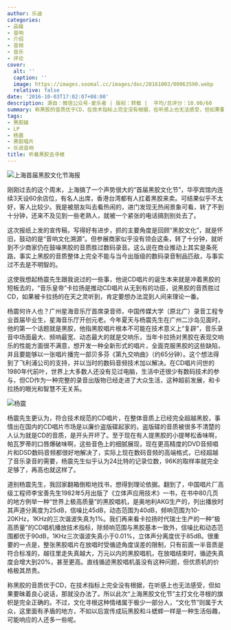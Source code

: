 ```yaml
---
author: 乐迪
categories:
- 品碟
- 音响
- 介绍
- 音频
- 音乐
- 评论
cover:
  alt: ''
  caption: ''
  image: https://images.soomal.cc/images/doc/20161003/00063590.webp
  relative: false
date: '2016-10-03T17:02:07+08:00'
description: 源自：微信公众号-爱乐者 | 版权：转载 |  平均/总评分：10.00/60
summary: 称黑胶的音质优于CD，在技术指标上完全没有根据，在听感上也无法感受，但如果要昧着良心说话，那就没办法了。所以此次“上海黑胶文化节”主打文化寻根的旗帜是完全正确的。不过，文化寻根这种情绪属于极少一部分人，“文化节”则属于大众，这里面有矛盾的地方
tags:
- 黑胶碟
- LP
- 杨震
- 黑胶唱片
- 乐说音响
title: 听着黑胶去寻根
---
```


![上海首届黑胶文化节海报](https://images.soomal.cc/images/doc/20161003/00063589_01.webp)





刚刚过去的这个周末，上海搞了一个声势很大的“首届黑胶文化节”，华亭宾馆内连续3天设60余店位，有名人出席，香港台湾都有人扛着黑胶来卖。可结果似乎不太好，客人比较少。我是被朋友叫去看热闹的，进门发现无热闹景象可看，转了不到十分钟，还来不及见到一些老熟人，就被一个紧张的电话搞到别处去了。

这次报纸上发的宣传稿，写得好有进步，抓的主要角度是回顾“黑胶文化”，就是怀旧，鼓动的是“音响文化溯源”。但参展商家似乎没有领会这条，转了十分钟，就听到不少商家仍在鼓噪黑胶的音质胜过数码录音。这么说在商业推动上其实是条死路，事实上黑胶的音质整体上完全不能与当今出版级的数码录音制品匹敌，与事实过不去是不明智的。

这使我想起杨震先生跟我说过的一些事，他说CD唱片的诞生本来就是冲着黑胶的短板去的，“音乐皇帝”卡拉扬是推动CD唱片从无到有的功臣，说黑胶的音质胜过CD，如果被卡拉扬的在天之灵听到，肯定要想办法混到人间来理论一番。

杨震何许人也？广州星海音乐厅首席录音师，中国传媒大学（原北广）录音工程专业首届毕业生，星海音乐厅开创元老。今年夏天与杨震先生在广州二沙岛见面时，他的第一个话题就是黑胶，他指黑胶唱片根本不可能在技术意义上“复辟”，音乐录音中场面最大、频响最宽、动态最大的就是交响乐，当年卡拉扬对黑胶在表现交响乐的性能方面很不满意，想开发一种全新形式的唱片，全面克服黑胶的这些缺陷，并且要能够以一张唱片播完一部贝多芬《第九交响曲》（约65分钟）。这个想法得到了飞利浦公司的支持，并以当时的数码音频技术加以解决。在CD唱片问世的1980年代前叶，世界上大多数人还没有见过电脑，生活中还很少有数码技术的参与，但CD作为一种完整的录音出版物已经走进了大众生活，这种超前发展，和卡拉扬的眼光和智慧不无关系。

![杨震](https://images.soomal.cc/images/doc/20161003/00063588_01.webp)





杨震先生更认为，符合技术规范的CD唱片，在整体音质上已经完全超越黑胶，事情出在国内的CD唱片市场是以廉价盗版碟起家的，盗版碟的音质被很多不清楚的人认为就是CD的音质，是开头开坏了。至于现在有人提黑胶的小提琴松香味啊，帕瓦罗蒂的口唇爆破味啊，这些音色上的细腻展现，现在更高精度的DVD音频唱片和DSD数码音频都很好地解决了，实际上现在数码音频的高端格式，已经超越了音乐录音的需要，杨震先生似乎认为24比特的记录位数，96K的取样率就完全足够了，再高也就这样了。

道别杨震先生，我回家翻箱倒柜地找书，想得到理论依据。翻到了，中国唱片厂高级工程师李宝善先生1982年5月出版了《立体声应用技术》一书，在书中80几页的地方例举一种“世界上极高质量”的黑胶唱机，是奥地利AKG生产的，列出播放时其声道分离度为25dB，信噪比45dB，动态范围为40dB，频响范围为10-20KHz，1KHz的三次谐波失真为1%。我们再来看卡拉扬时代瑞士生产的一种“极高质量”的CD唱机播放技术指标，除频响范围与黑胶基本一致外，信噪比和动态范围都优于90dB，1KHz三次谐波失真小于0.01%，立体声分离度优于85dB。很重要的一点是，整张黑胶唱片在放唱时受循迹角度误差的限制，只有前面一半音质是符合标准的，越往里走失真越大，万元以内的黑胶唱机，在放唱结束时，循迹失真度会增大到20%，甚至更高。直线循迹黑胶唱机虽没有这种问题，但优质机的价格极其昂贵。

称黑胶的音质优于CD，在技术指标上完全没有根据，在听感上也无法感受，但如果要昧着良心说话，那就没办法了。所以此次“上海黑胶文化节”主打文化寻根的旗帜是完全正确的。不过，文化寻根这种情绪属于极少一部分人，“文化节”则属于大众，这里面有矛盾的地方，不如以后宣传成玩黑胶和斗蟋蟀一样是一种生活俗趣，可能响应的人还多一些呢。